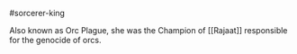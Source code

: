 #sorcerer-king 

Also known as Orc Plague, she was the Champion of [[Rajaat]] responsible for the genocide of orcs.
